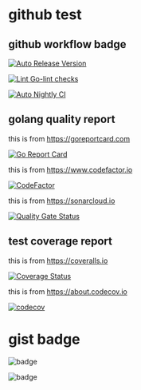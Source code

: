 # github test

## github workflow badge

[![Auto Release Version](https://github.com/weizhoublue/github-action-test/actions/workflows/auto-release.yaml/badge.svg)](https://github.com/weizhoublue/github-action-test/actions/workflows/auto-release.yaml)

[![Lint Go-lint checks](https://github.com/spidernet-io/spiderpool/actions/workflows/lint-golang.yaml/badge.svg)](https://github.com/spidernet-io/spiderpool/actions/workflows/lint-golang.yaml)

[![Auto Nightly CI](https://github.com/weizhoublue/github-action-test/actions/workflows/auto-nightly-ci.yaml/badge.svg)](https://github.com/weizhoublue/github-action-test/actions/workflows/auto-nightly-ci.yaml)

## golang quality report

this is from <https://goreportcard.com>

[![Go Report Card](https://goreportcard.com/badge/github.com/weizhoublue/github-action-test)](https://goreportcard.com/report/github.com/weizhoublue/github-action-test)

this is from <https://www.codefactor.io>

[![CodeFactor](https://www.codefactor.io/repository/github/weizhoublue/github-action-test/badge)](https://www.codefactor.io/repository/github/weizhoublue/github-action-test)

this is from <https://sonarcloud.io>

[![Quality Gate Status](https://sonarcloud.io/api/project_badges/measure?project=weizhoublue_github-action-test&metric=alert_status)](https://sonarcloud.io/summary/new_code?id=weizhoublue_github-action-test)

## test coverage report

this is from <https://coveralls.io>

[![Coverage Status](https://coveralls.io/repos/github/weizhoublue/github-action-test/badge.svg?branch=main)](https://coveralls.io/github/weizhoublue/github-action-test?branch=main)

this is from <https://about.codecov.io>

[![codecov](https://codecov.io/gh/weizhoublue/github-action-test/branch/main/graph/badge.svg?token=Y50HD9H1EA)](https://codecov.io/gh/weizhoublue/github-action-test)

# gist badge

![badge](https://img.shields.io/endpoint?url=https://gist.githubusercontent.com/weizhoublue/970fee47fa24f8db389e446a3317c332/raw/592e30cef1c99902f3e7eded8a365bae2ed88223/welancodeline.json)

![badge](https://img.shields.io/endpoint?url=https://gist.githubusercontent.com/weizhoublue/0c02c46da21b99cd06ba05b59bbb407e/raw/e6af1e8e5c1f2087548490817c541f8ac07972ad/welancomment.json)

